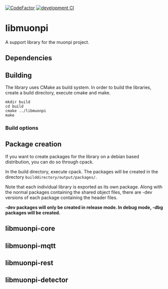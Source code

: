 [![CodeFactor](https://www.codefactor.io/repository/github/muonpi/libmuonpi/badge)](https://www.codefactor.io/repository/github/muonpi/libmuonpi) [![development CI](https://github.com/MuonPi/libmuonpi/actions/workflows/dev-ci.yml/badge.svg)](https://github.com/MuonPi/libmuonpi/actions/workflows/dev-ci.yml)
# libmuonpi
A support library for the muonpi project.

## Dependencies

## Building
The library uses CMake as build system. In order to build the libraries, create a build directory, execute cmake and make.

    mkdir build
    cd build
    cmake ../libmuonpi
    make

### Build options

## Package creation
If you want to create packages for the library on a debian based distribution, you can do so through cpack.

In the build directory, execute cpack. The packages will be created in the directory `builddirectory/output/packages/`.

Note that each individual library is exported as its own package. Along with the normal packages containing the shared object files, there are -dev versions of each package containing the header files.

**-dev packages will only be created in release mode. In debug mode, -dbg packages will be created.**

## libmuonpi-core

## libmuonpi-mqtt

## libmuonpi-rest

## libmuonpi-detector
